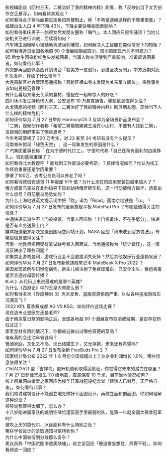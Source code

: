 影视编剧谈《回村三天，二舅治好了我的精神内耗》刷屏，称「反映出当下文艺创作空乏悬浮」，如何看待其观点？  
如何看待女子穿马面裙进迪奥拍照被制止，称「不希望迪奥这样的不尊重借鉴」？  
福建出生人口 4 年下降 43%，下降主要受哪些因素影响？  
如何看待重庆男子一胎得女后发朋友圈称「晦气」，本人回应只是牢骚话？当地公安机关已进行训诫，后续将如何？  
汽车博主因眼睛小被辅助驾驶误判睡觉，如何解决人工智能在类似情况下的短板？  
如何看待近日全国各地超 60 个漫展延期或取消，取消原因显示为不可抗力？  
95 后女生因染粉红色头发被网暴，当事人称生活受到严重影响，准备起诉网暴者，如何看待此事？  
外交部再回应佩洛西计划访台「若美方一意孤行，必遭坚决反制」，中方近期对此 6 次发声，释放了什么信号？  
大连高新区社会管理局通报称「高新区横山寺未发现为关东军立牌位」，宗教事务该如何更规范管理？  
有什么看起来毫无关系的食材，搭配在一起却惊人的好吃？  
四川沐川发生持枪伤人案，公安发布 10 万悬赏通告，哪些信息值得关注？  
衣戈猜想的视频《回村三天，二舅治好了我的精神内耗》刷屏朋友圈，反映当下人什么样的精神危机？  
如何评价华为 7 月 27 日举办 HarmonyOS 3 及华为全场景新品发布会？  
「二舅」视频创作者称「希望二舅能陪姥姥生活在小山村，不要有人找到二舅」，该视频的刷屏带来了哪些思考？  
今年考研落榜了 300 万考生，对 23 甚至 24 考研有没有什么提示？  
河南郑州惊现「绿色天空」 ，这一现象发生的原因是什么？  
广汽集团董事长称「 在为宁德时代打工」，宁德时代称「自己在稍有盈利的边缘挣扎」，钱到底被谁赚了？  
如何看待北大教授称「 能找到工作就没必要考研」？具体情况如何？你认为找工作经验重要还是学历重要？  
挣够了100万，去考公务员可以养老了吗？  
如何看待微信安装包 11 年膨胀 575 倍？为什么现在的应用安装包越来越大了？  
俄方披露乌克兰在北约指导下策划劫持俄罗斯军机，这一行动被俄方破坏，透露出什么信号？目前俄乌局势如何？  
为什么上海地铁英文提示词中把「路」译为「Road」而南京地铁是「Lu」？  
如何评价华为 7 月 27 日发布的全新旗舰平板 MatePad Pro ？有哪些值得关注的信息？  
中通快递员派件不上门被投诉，当事人回应称「上门需备注，不在乎低分」，快递是否有义务送货上门？  
媒体报道俄罗斯决定退出国际空间站计划，NASA 回应「尚未收到官方说法」，有哪些信息值得关注？  
河南一地教师招聘疑有笔试缺考者入围面试，当地通报称为「统计错误」，这一情况反映出了哪些问题？  
如果禁止游戏盈利，游戏行业会不会直接消失死掉？然后其他娱乐行业蓬勃发展？  
如何评价华为 7 月 27 日发布新款旗舰笔记本 MateBook X Pro 2022 ？  
美国发现首例孕妇猴痘病例，新生儿被注射了免疫球蛋白，已安全出生，猴痘病毒是否会通过母婴传播？  
《LoL》从代码上来说最难的是哪个英雄?  
为什么《西游记》中的玉皇大帝那么弱？  
如何看待本次《异度神剑 3》尚未发售，盗版资源偷跑严重，b 站各种盗版游戏实况满天飞？  
2022 KPL 夏季赛成都 AG VS KSG，如何评价这场比赛？  
现在选专业是医生还是老师?  
由于南京夏日祭的影响之后，全国各地超 60 个漫展宣布取消或延期，是否存在矫枉过正？  
家里食材有限的情况下，你都被迫做出过哪些奇葩的菜品？  
电车真的会比油车省钱吗？  
普通家庭，文化又不高，现已结婚生子，又无存款，未来还有希望吗?  
如何评价华为 7 月 27 日发布全新 FreeBuds Pro 2 ？  
国家统计局公布 2022 年 1-6 月份全国规模以上工业企业利润增长 1.0%，哪些信息值得关注？  
Z15(AC352) 型「吉祥鸟」直升机顺利取得适航证，你觉得它未来的潜力在哪里？  
7 月 27 日菲律宾发生 7.0 级地震，震源深度 10 千米，目前当地情况如何？  
线上祭奠网站孝爱之家回应为侵华日军战犯设纪念堂「建馆人已封号，正严格自查」，如何看待此事？  
我们常说建筑设计不能孤立地先做好平面图设计，再做立面和剖面图，你如何理解这种说法？  
领导说我管得太细了，怎么办？  
十八岁刚进国家队的姚明空降给灌篮高手里最弱的队，能第一年就全国大赛拿冠军吗?  
被吹上天的莫代尔、冰丝面料有什么特别之处？  
哪些学校设计的录取通知书惊艳到你？  
为什么中国省份划分线那么复杂？  
美议员称「中国试图渗透美联储」，赵立坚回应「被迫害妄想症，病得不轻」，如何看待这一回应？  
